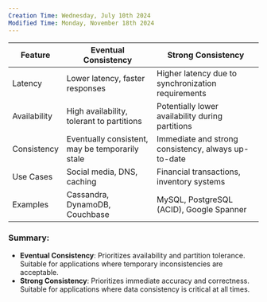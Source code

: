 ```yaml
---
Creation Time: Wednesday, July 10th 2024
Modified Time: Monday, November 18th 2024
---
```



|Feature|Eventual Consistency|Strong Consistency|
|---|---|---|
|Latency|Lower latency, faster responses|Higher latency due to synchronization requirements|
|Availability|High availability, tolerant to partitions|Potentially lower availability during partitions|
|Consistency|Eventually consistent, may be temporarily stale|Immediate and strong consistency, always up-to-date|
|Use Cases|Social media, DNS, caching|Financial transactions, inventory systems|
|Examples|Cassandra, DynamoDB, Couchbase|MySQL, PostgreSQL (ACID), Google Spanner|

### Summary:

- **Eventual Consistency**: Prioritizes availability and partition tolerance. Suitable for applications where temporary inconsistencies are acceptable.
- **Strong Consistency**: Prioritizes immediate accuracy and correctness. Suitable for applications where data consistency is critical at all times.